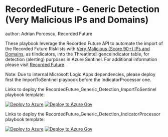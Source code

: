 # RecordedFuture - Generic Detection (Very Malicious IPs and Domains)
author: Adrian Porcescu, Recorded Future

These playbook leverage the Recorded Future API to automate the import of the Recorded Future Risklists with [Very Malicious (Score 90+) IPs and Domains](https://support.recordedfuture.com/hc/en-us/articles/115000897208-Risk-Scoring-in-Recorded-Future), as tiIndicators, into the ThreatIntelligenceIndicator table, for detection (alerting) purposes in Azure Sentinel.  For additional information please visit [Recorded Future](https://www.recordedfuture.com/integrations/azure/).

Note: Due to internal Microsoft Logic Apps dependencies, please deploy first the ImportToSentinel playbook before the IndicatorProcessor one.

Links to deploy the RecordedFuture_Generic_Detection_ImportToSentinel playbook template:

[![Deploy to Azure](https://aka.ms/deploytoazurebutton)](https://portal.azure.com/#create/Microsoft.Template/uri/https%3A%2F%2Fraw.githubusercontent.com%2FAzure%2FAzure-Sentinel%2Fmaster%2FPlaybooks%2FRecordedFuture_Generic_Detection%2FRecordedFuture_Generic_Detection_ImportToSentinel.json)
[![Deploy to Azure Gov](https://aka.ms/deploytoazuregovbutton)](https://portal.azure.us/#create/Microsoft.Template/uri/https%3A%2F%2Fraw.githubusercontent.com%2FAzure%2FAzure-Sentinel%2Fmaster%2FPlaybooks%2FRecordedFuture_Generic_Detection%2FRecordedFuture_Generic_Detection_ImportToSentinel.json)

Links to deploy the RecordedFuture_Generic_Detection_IndicatorProcessor playbook template:

[![Deploy to Azure](https://aka.ms/deploytoazurebutton)](https://portal.azure.com/#create/Microsoft.Template/uri/https%3A%2F%2Fraw.githubusercontent.com%2FAzure%2FAzure-Sentinel%2Fmaster%2FPlaybooks%2FRecordedFuture_Generic_Detection%2FRecordedFuture_Generic_Detection_IndicatorProcessor.json)
[![Deploy to Azure Gov](https://aka.ms/deploytoazuregovbutton)](https://portal.azure.us/#create/Microsoft.Template/uri/https%3A%2F%2Fraw.githubusercontent.com%2FAzure%2FAzure-Sentinel%2Fmaster%2FPlaybooks%2FRecordedFuture_Generic_Detection%2FRecordedFuture_Generic_Detection_IndicatorProcessor.json)